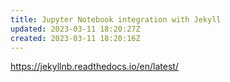 ```yaml
---
title: Jupyter Notebook integration with Jekyll
updated: 2023-03-11 18:20:27Z
created: 2023-03-11 18:20:16Z
---
```


https://jekyllnb.readthedocs.io/en/latest/